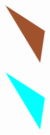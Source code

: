 <svg height="210" width="500">
	<polygon points="50,20 175,100 160,200"
	style="fill : sienna" />
	</svg>



<svg height="210" width="500">
	<polygon points="50,20 175,100 160,200"
	style="fill : aqua" />
	</svg>
	